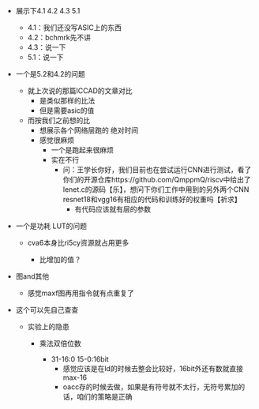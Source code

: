 * 展示下4.1 4.2 4.3 5.1

  * 4.1：我们还没写ASIC上的东西
  * 4.2：bchmrk先不讲
  * 4.3：说一下
  * 5.1：说一下
* 一个是5.2和4.2的问题

  * 就上次说的那篇ICCAD的文章对比
    * 是类似那样的比法
    * 但是需要asic的值
  * 而按我们之前想的比
    * 想展示各个网络层跑的 绝对时间
    * 感觉很麻烦
      * 一个是跑起来很麻烦
      * 实在不行
        * 问：王学长你好，我们目前也在尝试运行CNN进行测试，看了你们的开源仓库https://github.com/QmppmQ/riscv中给出了lenet.c的源码【乐】，想问下你们工作中用到的另外两个CNN resnet18和vgg16有相应的代码和训练好的权重吗【祈求】
          * 有代码应该就有层的参数
* 一个是功耗 LUT的问题

  * cva6本身比ri5cy资源就占用更多

    * 比增加的值？
* 图and其他

  * 感觉maxf图再用指令就有点重复了
* 这个可以先自己查查

  * 实验上的隐患

    * 乘法双倍位数

      * 31-16:0 15-0:16bit
        * 感觉应该是在ld的时候去整会比较好，16bit外还有数就直接max-16
        * oacc存的时候去做，如果是有符号就不太行，无符号累加的话，咱们的策略是正确
